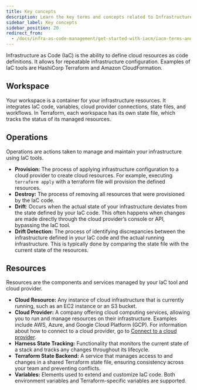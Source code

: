 ```yaml
---
title: Key concepts
description: Learn the key terms and concepts related to Infrastructure as Code Management.
sidebar_label: Key concepts
sidebar_position: 20
redirect_from:
  - /docs/infra-as-code-management/get-started-with-iacm/iacm-terms-and-concepts
---
```


Infrastructure as Code (IaC) is the ability to define cloud resources as code definitions. It allows for repeatable infrastructure configuration. Examples of IaC tools are HashiCorp Terraform and Amazon CloudFormation.


## Workspace

Your workspace is a container for your infrastructure resources. It integrates IaC code, variables, cloud provider connections, state files, and workflows. In Terraform, each workspace has its own state file, which tracks the status of its managed resources.

## Operations

Operations are actions taken to manage and maintain your infrastructure using IaC tools.

-	**Provision:** The process of applying infrastructure configuration to a cloud provider to create cloud resources. For example, executing `terraform apply` with a terraform file will provision the defined resources.
-	**Destroy:** The process of removing all resources that were provisioned by the IaC code.
-	**Drift**: Occurs when the actual state of your infrastructure deviates from the state defined by your IaC code. This often happens when changes are made directly through the cloud provider’s console or API, bypassing the IaC tool.
- **Drift Detection:** The process of identifying discrepancies between the infrastructure defined in your IaC code and the actual running infrastructure. This is typically done by comparing the state file with the current state of the resources.

## Resources

Resources are the components and services managed by your IaC tool and cloud provider.

- **Cloud Resource:** Any instance of cloud infrastructure that is currently running, such as an EC2 instance or an S3 bucket.
- **Cloud Provider:** A company offering cloud computing services, allowing you to run and manage resources on their infrastructure. Examples include AWS, Azure, and Google Cloud Platform (GCP). For information about how to connect to a cloud provider, go to [Connect to a cloud provider](/docs/category/cloud-providers).
-	**Harness State Tracking:** Functionality that monitors the current state of a stack and tracks any changes throughout its lifecycle.
-	**Terraform State Backend:** A service that manages access to and changes in a shared Terraform state file, ensuring consistency across your team and preventing conflicts.
-	**Variables:** Elements used to extend and customize IaC code. Both environment variables and Terraform-specific variables are supported.